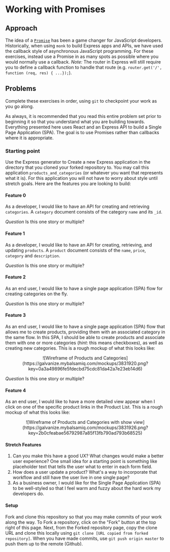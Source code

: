 # Working with Promises

## Approach

The idea of a [`Promise`](https://developer.mozilla.org/en/docs/Web/JavaScript/Reference/Global_Objects/Promise) has been a game changer for JavaScript developers. Historically, when using `monk` to build Express apps and APIs, we have used the callback style of asynchronous JavaScript programming. For these exercises, instead use a Promise in as many spots as possible where you would normally use a callback. _Note:_ The router in Express will still require you to define a callback function to handle that route (e.g. `router.get('/', function (req, res) { ...});`).

## Problems

Complete these exercises in order, using `git` to checkpoint your work as you go along.

As always, it is recommended that you read this entire problem set prior to beginning it so that you understand what you are building towards. Everything presented here uses React and an Express API to build a Single Page Application (SPA). The goal is to use Promises rather than callbacks where it is appropriate.

### Starting point

Use the Express generator to Create a new Express application in the directory that you cloned your forked repository to. You may call this application `products_and_categories` (or whatever you want that represents what it is). For this application you will not have to worry about style until stretch goals. Here are the features you are looking to build:

#### Feature 0

As a developer, I would like to have an API for creating and retrieving `categories`. A `category` document consists of the category `name` and its `_id`.

_Question_ Is this one story or multiple?

#### Feature 1

As a developer, I would like to have an API for creating, retrieving, and updating `products`. A `product` document consists of the `name`, `price`, `category` and `description`.

_Question_ Is this one story or multiple?

#### Feature 2

As an end user, I would like to have a single page application (SPA) flow for creating categories on the fly.

_Question_ Is this one story or multiple?

#### Feature 3

As an end user, I would like to have a single page application (SPA) flow that allows me to create products, providing them with an associated category in the same flow. In this SPA, I should be able to create products and associate them with one or more categories (_hint_: this means checkboxes), as well as creating new categories. This is a rough mockup of what this looks like:

<center>
  ![Wireframe of Products and Categories](https://galvanize.mybalsamiq.com/mockups/3831920.png?key=0a3a49896fe5fdecbd75cdc81da42a7e23eb14d6)
</center>

_Question_ Is this one story or multiple?

#### Feature 4

As an end user, I would like to have a more detailed view appear when I click on one of the specific product links in the Product List. This is a rough mockup of what this looks like:

<center>
  ![Wireframe of Products and Categories with show view](https://galvanize.mybalsamiq.com/mockups/3831926.png?key=2b0cfeabae56792987a85f13fb790ad793b68525)
</center>

#### Stretch Features

1. Can you make this have a good UX? What changes would make a better user experience? One small idea for a starting point is something like placeholder text that tells the user what to enter in each form field.
1. How does a user update a product? What's a way to incorporate that workflow and still have the user live in one single page?
1. As a business owner, I would like for the Single Page Application (SPA) to be well-styled so that I feel warm and fuzzy about the hard work my developers do.

#### Setup

Fork and clone this repository so that you may make commits of your work along the way. To Fork a repository, click on the "Fork" button at the top right of this page. Next, from the Forked repository page, copy the clone URL and clone this locally using `git clone [URL copied from forked repository]`. When you have made commits, use `git push origin master` to push them up to the remote (Github).
